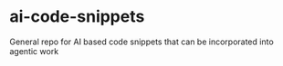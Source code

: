 # ai-code-snippets
General repo for AI based code snippets that can be incorporated into agentic work
